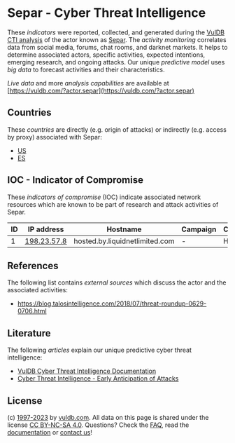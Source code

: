 # Separ - Cyber Threat Intelligence

These _indicators_ were reported, collected, and generated during the [VulDB CTI analysis](https://vuldb.com/?kb.cti) of the actor known as [Separ](https://vuldb.com/?actor.separ). The _activity monitoring_ correlates data from social media, forums, chat rooms, and darknet markets. It helps to determine associated actors, specific activities, expected intentions, emerging research, and ongoing attacks. Our unique _predictive model_ uses _big data_ to forecast activities and their characteristics.

_Live data_ and more _analysis capabilities_ are available at [https://vuldb.com/?actor.separ](https://vuldb.com/?actor.separ)

## Countries

These _countries_ are directly (e.g. origin of attacks) or indirectly (e.g. access by proxy) associated with Separ:

* [US](https://vuldb.com/?country.us)
* [ES](https://vuldb.com/?country.es)

## IOC - Indicator of Compromise

These _indicators of compromise_ (IOC) indicate associated network resources which are known to be part of research and attack activities of Separ.

ID | IP address | Hostname | Campaign | Confidence
-- | ---------- | -------- | -------- | ----------
1 | [198.23.57.8](https://vuldb.com/?ip.198.23.57.8) | hosted.by.liquidnetlimited.com | - | High

## References

The following list contains _external sources_ which discuss the actor and the associated activities:

* https://blog.talosintelligence.com/2018/07/threat-roundup-0629-0706.html

## Literature

The following _articles_ explain our unique predictive cyber threat intelligence:

* [VulDB Cyber Threat Intelligence Documentation](https://vuldb.com/?kb.cti)
* [Cyber Threat Intelligence - Early Anticipation of Attacks](https://www.scip.ch/en/?labs.20201022)

## License

(c) [1997-2023](https://vuldb.com/?kb.changelog) by [vuldb.com](https://vuldb.com/?kb.about). All data on this page is shared under the license [CC BY-NC-SA 4.0](https://creativecommons.org/licenses/by-nc-sa/4.0/). Questions? Check the [FAQ](https://vuldb.com/?kb.faq), read the [documentation](https://vuldb.com/?kb) or [contact us](https://vuldb.com/?contact)!
